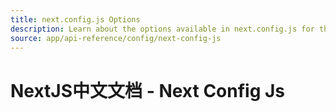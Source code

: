```yaml
---
title: next.config.js Options
description: Learn about the options available in next.config.js for the Pages Router.
source: app/api-reference/config/next-config-js
---
```


# NextJS中文文档 - Next Config Js
